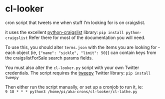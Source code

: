 # cl-looker
cron script that tweets me when stuff I'm looking for is on craigslist.  

it uses the excellent [python-craigslist](https://github.com/juliomalegria/python-craigslist) library: `pip install python-craigslist` Refer there for most of the documentation you will need.  

To use this, you should alter `terms.json` with the items you are looking for - each object (ie, `{"name": "sickle", "limit": 50}`) can contain keys from the craigslistForSale search params fields.  

You must also alter the `cl-looker.py` script with your own Twitter credentials. The script requires the [tweepy](http://docs.tweepy.org/en/latest/install.html) Twitter library: `pip install tweepy`  

Then either run the script manually, or set up a cronjob to run it, ie:  
`9 18 * * * python3 /home/pi/aka-crons/cl-looker/cl-lathe.py`
